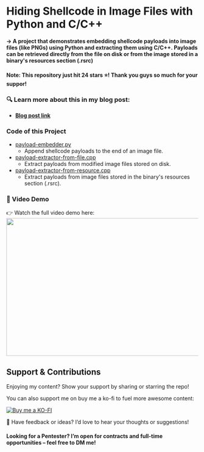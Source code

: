 # Hiding Shellcode in Image Files with Python and C/C++
**-> A project that demonstrates embedding shellcode payloads into image files (like PNGs) using Python and extracting them using C/C++. Payloads can be retrieved directly from the file on disk or from the image stored in a binary's resources section (.rsrc)**

#### Note: This repository just hit 24 stars ⭐! Thank you guys so much for your suppor!

### 🔍 Learn more about this in my blog post:
- **[Blog post link](https://wafflesexploits.github.io/posts/Hide_a_Payload_in_Plain_Sight_Embedding_Shellcode_in_a_Image_file/#store-the-image-file-in-the-resources-section-rsrc-of-a-binary-file)**

### Code of this Project
- [payload-embedder.py](https://github.com/WafflesExploits/hide-payload-in-images/blob/main/code/payload-embedder.py)
  - Append shellcode payloads to the end of an image file.
- [payload-extractor-from-file.cpp](https://github.com/WafflesExploits/hide-payload-in-images/blob/main/code/payload-extractor/payload-extractor-from-file/payload-extractor-from-file.cpp)
  - Extract payloads from modified image files stored on disk.
- [payload-extractor-from-resource.cpp](https://github.com/WafflesExploits/hide-payload-in-images/blob/main/code/payload-extractor/payload-extractor-from-rsrc/payload-extractor-from-rsrc.cpp)
  - Extract payloads from image files stored in the binary's resources section (.rsrc).

### 🎥 Video Demo
👉 Watch the full video demo here:
<img src="https://github.com/user-attachments/assets/29ce7210-ae42-40bb-a759-2d89cefd0e0c" width="767" height="361"/>


## Support & Contributions
Enjoying my content? Show your support by sharing or starring the repo! 

You can also support me on buy me a ko-fi to fuel more awesome content:

[![Buy me a KO-FI](https://img.shields.io/badge/-Buy%20me%20a%20KOFI-FF5F1D?style=for-the-badge&logo=KO-FI&logoColor=fff)](https://ko-fi.com/wafflesexploits)

💬 Have feedback or ideas? I’d love to hear your thoughts or suggestions!

#### Looking for a Pentester? I’m open for contracts and full-time opportunities – feel free to DM me!

